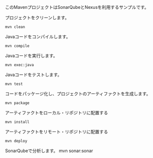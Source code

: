 このMavenプロジェクトはSonarQubeとNexusを利用するサンプルです。

プロジェクトをクリーンします。
```
mvn clean
```

Javaコードをコンパイルします。
```
mvn compile
```

Javaコードを実行します。
```
mvn exec:java
```

Javaコードをテストします。
```
mvn test
```

コードをパッケージ化し、プロジェクトのアーティファクトを生成します。
```
mvn package
```

アーティファクトをローカル・リポジトリに配置する
```
mvn install
```

アーティファクトをリモート・リポジトリに配置する
```
mvn deploy
```

SonarQubeで分析します。
mvn sonar:sonar
